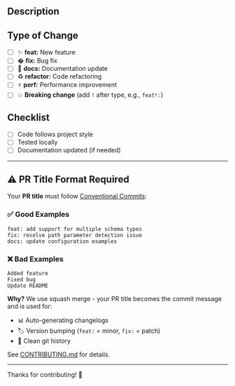 ## Description

<!-- Describe your changes in a few sentences -->

## Type of Change

- [ ] ✨ **feat:** New feature
- [ ] � **fix:** Bug fix
- [ ] 📝 **docs:** Documentation update
- [ ] ♻️ **refactor:** Code refactoring
- [ ] ⚡ **perf:** Performance improvement
- [ ] 💥 **Breaking change** (add `!` after type, e.g., `feat!:`)

## Checklist

- [ ] Code follows project style
- [ ] Tested locally
- [ ] Documentation updated (if needed)

---

## ⚠️ PR Title Format Required

Your **PR title** must follow [Conventional Commits](https://www.conventionalcommits.org/):

### ✅ Good Examples

```
feat: add support for multiple schema types
fix: resolve path parameter detection issue
docs: update configuration examples
```

### ❌ Bad Examples

```
Added feature
Fixed bug
Update README
```

**Why?** We use squash merge - your PR title becomes the commit message and is used for:
- 📊 Auto-generating changelogs
- 🏷️ Version bumping (`feat:` = minor, `fix:` = patch)
- 📖 Clean git history

See [CONTRIBUTING.md](../CONTRIBUTING.md) for details.

---

Thanks for contributing! 🚀
